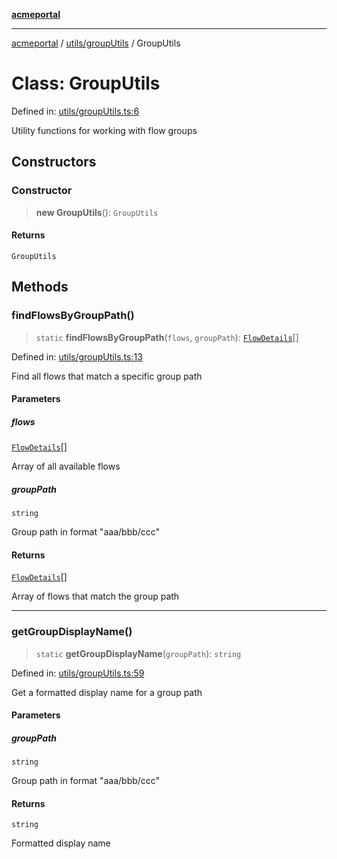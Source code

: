 [**acmeportal**](../../../README.md)

***

[acmeportal](../../../README.md) / [utils/groupUtils](../README.md) / GroupUtils

# Class: GroupUtils

Defined in: [utils/groupUtils.ts:6](https://github.com/blackwhitehere/acme-portal/blob/main/src/utils/groupUtils.ts#L6)

Utility functions for working with flow groups

## Constructors

### Constructor

> **new GroupUtils**(): `GroupUtils`

#### Returns

`GroupUtils`

## Methods

### findFlowsByGroupPath()

> `static` **findFlowsByGroupPath**(`flows`, `groupPath`): [`FlowDetails`](../../../actions/findFlows/interfaces/FlowDetails.md)[]

Defined in: [utils/groupUtils.ts:13](https://github.com/blackwhitehere/acme-portal/blob/main/src/utils/groupUtils.ts#L13)

Find all flows that match a specific group path

#### Parameters

##### flows

[`FlowDetails`](../../../actions/findFlows/interfaces/FlowDetails.md)[]

Array of all available flows

##### groupPath

`string`

Group path in format "aaa/bbb/ccc"

#### Returns

[`FlowDetails`](../../../actions/findFlows/interfaces/FlowDetails.md)[]

Array of flows that match the group path

***

### getGroupDisplayName()

> `static` **getGroupDisplayName**(`groupPath`): `string`

Defined in: [utils/groupUtils.ts:59](https://github.com/blackwhitehere/acme-portal/blob/main/src/utils/groupUtils.ts#L59)

Get a formatted display name for a group path

#### Parameters

##### groupPath

`string`

Group path in format "aaa/bbb/ccc"

#### Returns

`string`

Formatted display name
